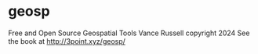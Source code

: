 # geosp
Free and Open Source Geospatial Tools
Vance Russell
copyright 2024
See the book at http://3point.xyz/geosp/
